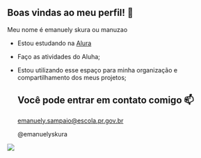 ## Boas vindas ao meu perfil! 🍒

Meu nome é emanuely skura ou manuzao 

- Estou estudando na [Alura](https://www.alura.com.br)
- Faço as atividades do Aluha;
- Estou utilizando esse espaço para minha organização e compartilhamento dos meus projetos;

  ## Você pode entrar em contato comigo 📫

  emanuely.sampaio@escola.pr.gov.br
  
  @emanuelyskura

![](https://media.tenor.com/zVvViQKqa0MAAAAi/psybirdb1oom.gif)
  
